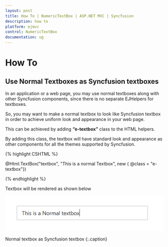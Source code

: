 ```yaml
---
layout: post
title: How To | NumericTextBox | ASP.NET MVC | Syncfusion
description: how to
platform: ejmvc
control: NumericTextBox
documentation: ug
---
```


# How To

## Use Normal Textboxes as Syncfusion textboxes

In an application or a web page, you may use normal textboxes along with other Syncfusion components, since there is no separate EJHelpers for textboxes.

So, you may want to make a normal textbox to look like Syncfusion textbox in order to achieve uniform look and appearance in your web page.

This can be achieved by adding **“e-textbox”** class to the HTML helpers.

By adding this class, the textbox will have standard look and appearance as other components for all the themes supported by Syncfusion.

{% highlight CSHTML %}

@Html.TextBox("textbox", "This is a normal Textbox", new { @class = "e-textbox"})

{% endhighlight %}

Textbox will be rendered as shown below

![](How_to/normaltextbox_customize.png)

Normal textbox as Syncfusion textbox
{:.caption}
